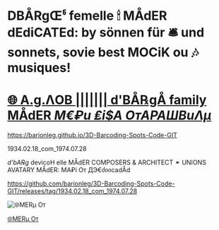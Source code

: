 # DBÅRgŒჼ femelle 🕯 MÅdER dEdiCATEd: by sönnen für 🛎 und sonnets, sovie best MOCiK ou 🎶 musiques!

# [🌐 A.g.ΛOB ||||||| d'BÅ℞gÅ family MÅdER *M€₽u ₤i$A ОтАРАШВuΛµ*](https://raw.githubusercontent.com/barionleg/3D-Barcoding-Spots-Code-GIT/refs/heads/master/files/oftaliconit-32x32.png)

https://barionleg.github.io/3D-Barcoding-Spots-Code-GIT


1934.02.18_com_1974.07.28


*d'bA℞g* devicoH elle MÅdER COMPOSERS & ARCHITECT ⚭ UNIONS AVATARY MÅdER: MA₽i Oт ДЭ€ძიიcadÅd


https://github.com/barionleg/3D-Barcoding-Spots-Code-GIT/releases/tag/1934.02.18_com_1974.07.28


![🌐MERµ От](https://barionleg.github.io/3D-Barcoding-Spots-Code-GIT/files/oftaliconit-32x32.png)


[🌐MERµ От](https://barionleg.github.io/3D-Barcoding-Spots-Code-GIT/files/oftaliconit-32x32.png)
